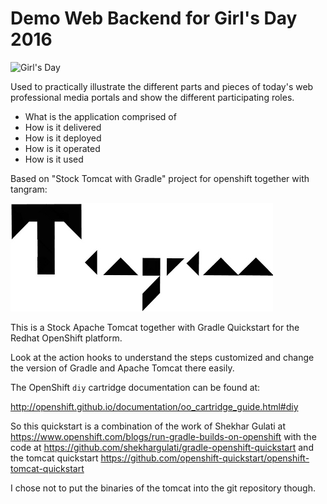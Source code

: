 # Demo Web Backend for Girl's Day 2016

![Girl's Day](http://www.girls-day.de/design/girls_day/images/girls-day-logo.png)

Used to practically illustrate the different parts and pieces of today's web professional media portals and show the different participating roles.

- What is the application comprised of
- How is it delivered
- How is it deployed
- How is it operated
- How is it used

Based on "Stock Tomcat with Gradle" project for openshift together with tangram:

![Tangram](https://raw.githubusercontent.com/mgoellnitz/girlsday/master/tangram-logo-fulltext-small.jpg)


This is a Stock Apache Tomcat together with Gradle Quickstart for the Redhat OpenShift platform.

Look at the action hooks to understand the steps customized and change the version of Gradle and Apache Tomcat there easily.

The OpenShift `diy` cartridge documentation can be found at:

http://openshift.github.io/documentation/oo_cartridge_guide.html#diy

So this quickstart is a combination of the work of Shekhar Gulati at https://www.openshift.com/blogs/run-gradle-builds-on-openshift with the code at https://github.com/shekhargulati/gradle-openshift-quickstart and the tomcat quickstart https://github.com/openshift-quickstart/openshift-tomcat-quickstart

I chose not to put the binaries of the tomcat into the git repository though.
